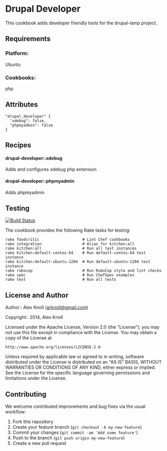 Drupal Developer
================

This cookbook adds developer friendly tools for the drupal-lamp project.

Requirements
------------

### Platform:

Ubuntu

### Cookbooks:

php

Attributes
----------
````
"drupal_developer" {
  "xdebug": false,
  "phpmyadmin": false
}
````

Recipes
-------
#### drupal-developer::xdebug

Adds and configures xdebug php extension

#### drupal-developer::phpmyadmin

Adds phpmyadmin

Testing
-------

[![Build Status](https://travis-ci.org/arknoll/drupal-developer.png?branch=master)](https://travis-ci.org/arknoll/drupal-developer)

The cookbook provides the following Rake tasks for testing:

    rake foodcritic                   # Lint Chef cookbooks
    rake integration                  # Alias for kitchen:all
    rake kitchen:all                  # Run all test instances
    rake kitchen:default-centos-64    # Run default-centos-64 test instance
    rake kitchen:default-ubuntu-1204  # Run default-ubuntu-1204 test instance
    rake rubocop                      # Run RuboCop style and lint checks
    rake spec                         # Run ChefSpec examples
    rake test                         # Run all tests

License and Author
------------------

Author:: Alex Knoll (arknoll@gmail.com)

Copyright:: 2014, Alex Knoll

Licensed under the Apache License, Version 2.0 (the "License");
you may not use this file except in compliance with the License.
You may obtain a copy of the License at

    http://www.apache.org/licenses/LICENSE-2.0

Unless required by applicable law or agreed to in writing, software
distributed under the License is distributed on an "AS IS" BASIS,
WITHOUT WARRANTIES OR CONDITIONS OF ANY KIND, either express or implied.
See the License for the specific language governing permissions and
limitations under the License.

Contributing
------------

We welcome contributed improvements and bug fixes via the usual workflow:

1. Fork this repository
2. Create your feature branch (`git checkout -b my-new-feature`)
3. Commit your changes (`git commit -am 'Add some feature'`)
4. Push to the branch (`git push origin my-new-feature`)
5. Create a new pull request
